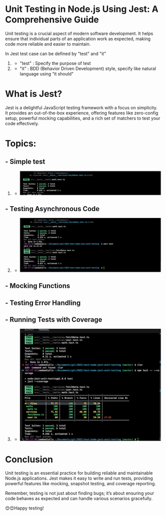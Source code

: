 # Unit Testing in Node.js Using Jest: A Comprehensive Guide

Unit testing is a crucial aspect of modern software development.
It helps ensure that individual parts of an application work as expected, making code more reliable and easier to maintain.

In Jest test case can be defined by "test" and "it"

1. - "test" : Specify the purpose of test
2. - "it" : BDD (Behavior Driven Development) style, specify like natural language using “it should”

# What is Jest?

Jest is a delightful JavaScript testing framework with a focus on simplicity.
It provides an out-of-the-box experience, offering features like zero-config setup, powerful mocking capabilities,
and a rich set of matchers to test your code effectively.

# Topics:

## - Simple test

1. - ![1](/0.png)

## - Testing Asynchronous Code

2. - ![1](/1.png)

## - Mocking Functions

## - Testing Error Handling

## - Running Tests with Coverage

3. - ![2](/2.png)

# Conclusion

Unit testing is an essential practice for building reliable and maintainable Node.js applications.
Jest makes it easy to write and run tests, providing powerful features like mocking, snapshot testing, and coverage reporting.

Remember, testing is not just about finding bugs; it’s about ensuring your code behaves as expected and can handle various scenarios gracefully.

😊😊Happy testing!
